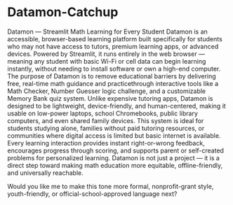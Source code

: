 # Datamon-Catchup
Datamon — Streamlit Math Learning for Every Student
Datamon is an accessible, browser-based learning platform built specifically for students who may not have access to tutors, premium learning apps, or advanced devices. Powered by Streamlit, it runs entirely in the web browser — meaning any student with basic Wi-Fi or cell data can begin learning instantly, without needing to install software or own a high-end computer.
The purpose of Datamon is to remove educational barriers by delivering free, real-time math guidance and practicethrough interactive tools like a Math Checker, Number Guesser logic challenge, and a customizable Memory Bank quiz system. Unlike expensive tutoring apps, Datamon is designed to be lightweight, device-friendly, and human-centered, making it usable on low-power laptops, school Chromebooks, public library computers, and even shared family devices.
This system is ideal for students studying alone, families without paid tutoring resources, or communities where digital access is limited but basic internet is available. Every learning interaction provides instant right-or-wrong feedback, encourages progress through scoring, and supports parent or self-created problems for personalized learning. Datamon is not just a project — it is a direct step toward making math education more equitable, offline-friendly, and universally reachable.

Would you like me to make this tone more formal, nonprofit-grant style, youth-friendly, or official-school-approved language next?



